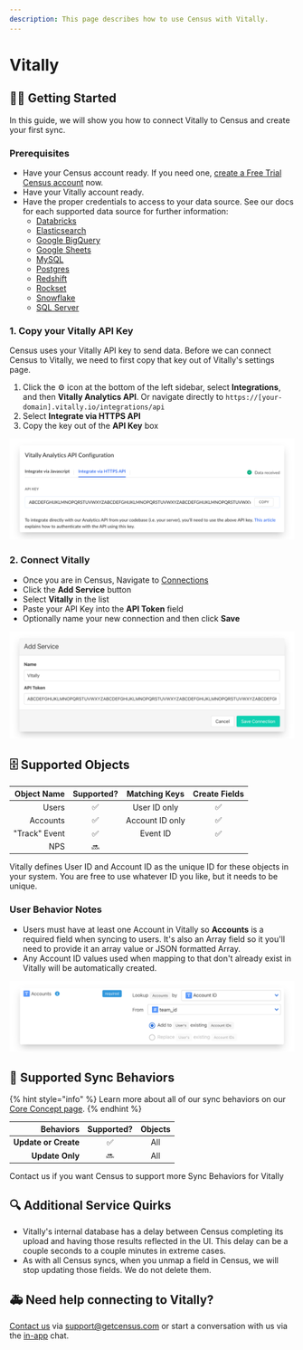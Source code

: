 ```yaml
---
description: This page describes how to use Census with Vitally.
---
```


# Vitally

## 🏃‍♀️ Getting Started

In this guide, we will show you how to connect Vitally to Census and create your first sync.

### Prerequisites

* Have your Census account ready. If you need one, [create a Free Trial Census account](https://app.getcensus.com/) now.
* Have your Vitally account ready.
* Have the proper credentials to access to your data source. See our docs for each supported data source for further information:
  * [Databricks](https://docs.getcensus.com/sources/databricks)
  * [Elasticsearch](https://docs.getcensus.com/sources/elasticsearch)
  * [Google BigQuery](https://docs.getcensus.com/sources/google-bigquery)
  * [Google Sheets](https://docs.getcensus.com/sources/google-sheets)
  * [MySQL](https://docs.getcensus.com/sources/mysql)
  * [Postgres](https://docs.getcensus.com/sources/postgres)
  * [Redshift](https://docs.getcensus.com/sources/redshift)
  * [Rockset](https://docs.getcensus.com/sources/rockset)
  * [Snowflake](https://docs.getcensus.com/sources/snowflake)
  * [SQL Server](https://docs.getcensus.com/sources/sql-server)

### 1. Copy your Vitally API Key

Census uses your Vitally API key to send data. Before we can connect Census to Vitally, we need to first copy that key out of Vitally's settings page.

1. Click the ⚙️ icon at the bottom of the left sidebar, select **Integrations**, and then **Vitally Analytics API**. Or navigate directly to `https://[your-domain].vitally.io/integrations/api`
2. Select **Integrate via HTTPS API**
3. Copy the key out of the **API Key** box

![](../.gitbook/assets/screely-1615452031938.png)

### 2. Connect Vitally

* Once you are in Census, Navigate to [Connections](https://app.getcensus.com/connections)
* Click the **Add Service** button
* Select **Vitally** in the list
* Paste your API Key into the **API Token** field
* Optionally name your new connection and then click **Save**

![](../.gitbook/assets/screely-1615452326736.png)



## 🗄 Supported Objects

| **Object Name** | **Supported?** | **Matching Keys** | **Create Fields** |
| --------------: | :------------: | :---------------: | :---------------: |
|           Users |        ✅       |    User ID only   |         ✅         |
|        Accounts |        ✅       |  Account ID only  |         ✅         |
|   "Track" Event |        ✅       |      Event ID     |         ✅         |
|             NPS |       🔜       |                   |                   |

Vitally defines User ID and Account ID as the unique ID for these objects in your system. You are free to use whatever ID you like, but it needs to be unique.&#x20;

### User Behavior Notes

* Users must have at least one Account in Vitally so **Accounts** is a required field when syncing to users. It's also an Array field so it you'll need to provide it an array value or JSON formatted Array.
* Any Account ID values used when mapping to  that don't already exist in Vitally will be automatically created.

![](../.gitbook/assets/screely-1615452975080.png)

## 🔄 Supported Sync Behaviors

{% hint style="info" %}
Learn more about all of our sync behaviors on our [Core Concept page](../basics/core-concept/#the-different-sync-behaviors).
{% endhint %}

|        **Behaviors** | **Supported?** | **Objects** |
| -------------------: | :------------: | :---------: |
| **Update or Create** |        ✅       |     All     |
|      **Update Only** |       🔜       |     All     |

Contact us if you want Census to support more Sync Behaviors for Vitally

## 🔍 Additional Service Quirks

* Vitally's internal database has a delay between Census completing its upload and having those results reflected in the UI. This delay can be a couple seconds to a couple minutes in extreme cases.
* As with all Census syncs, when you unmap a field in Census, we will stop updating those fields. We do not delete them.

## 🚑 Need help connecting to Vitally?

[Contact us](mailto:support@getcensus.com) via support@getcensus.com or start a conversation with us via the [in-app](https://app.getcensus.com) chat.
